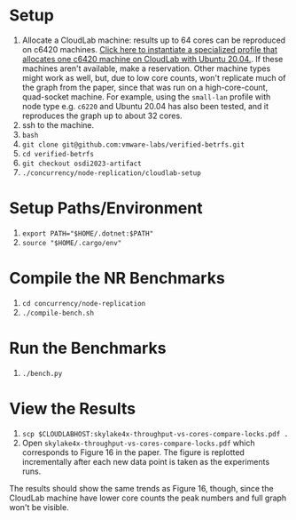# Setup

1. Allocate a CloudLab machine: results up to 64 cores can be reproduced on c6420 machines. [Click here to instantiate a specialized profile that allocates one c6420 machine on CloudLab with Ubuntu 20.04.](https://www.cloudlab.us/p/sandstorm/nr-osdi23-ae). If these machines aren't available, make a reservation. Other machine types might work as well, but, due to low core counts, won't replicate much of the graph from the paper, since that was run on a high-core-count, quad-socket machine. For example, using the `small-lan` profile with node type e.g. `c6220` and Ubuntu 20.04 has also been tested, and it reproduces the graph up to about 32 cores.
2. ssh to the machine.
3. `bash`
4. `git clone git@github.com:vmware-labs/verified-betrfs.git`
5. `cd verified-betrfs`
6. `git checkout osdi2023-artifact`
7. `./concurrency/node-replication/cloudlab-setup`

# Setup Paths/Environment
1. `export PATH="$HOME/.dotnet:$PATH"`
2. `source "$HOME/.cargo/env"`

# Compile the NR Benchmarks

1. `cd concurrency/node-replication`
2. `./compile-bench.sh`


# Run the Benchmarks

1. `./bench.py`


# View the Results

1. `scp $CLOUDLABHOST:skylake4x-throughput-vs-cores-compare-locks.pdf .`
2. Open `skylake4x-throughput-vs-cores-compare-locks.pdf` which corresponds to Figure 16 in the paper. The figure is replotted incrementally after each new data point is taken as the experiments runs.

The results should show the same trends as Figure 16, though, since the CloudLab machine have lower core counts the peak numbers and full graph won't be visible.
